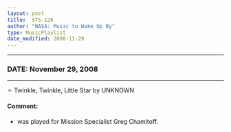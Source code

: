 ```yaml
---
layout: post
title:  STS-126
author: "NASA: Music to Wake Up By"
type: MusicPlaylist
date_modified: 2008-11-29
---
```


----
### DATE: November 29, 2008
----
✧ Twinkle, Twinkle, Little Star by UNKNOWN

#### Comment:
* was played for Mission Specialist Greg Chamitoff.
